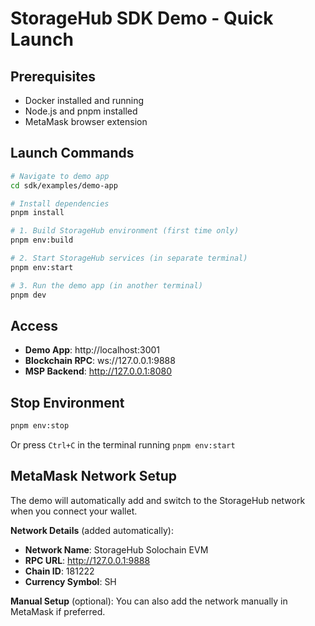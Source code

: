 # StorageHub SDK Demo - Quick Launch

## Prerequisites
- Docker installed and running
- Node.js and pnpm installed
- MetaMask browser extension

## Launch Commands

```bash
# Navigate to demo app
cd sdk/examples/demo-app

# Install dependencies
pnpm install

# 1. Build StorageHub environment (first time only)
pnpm env:build

# 2. Start StorageHub services (in separate terminal)
pnpm env:start

# 3. Run the demo app (in another terminal)
pnpm dev
```

## Access
- **Demo App**: http://localhost:3001
- **Blockchain RPC**: ws://127.0.0.1:9888
- **MSP Backend**: http://127.0.0.1:8080

## Stop Environment
```bash
pnpm env:stop
```
Or press `Ctrl+C` in the terminal running `pnpm env:start`

## MetaMask Network Setup
The demo will automatically add and switch to the StorageHub network when you connect your wallet.

**Network Details** (added automatically):
- **Network Name**: StorageHub Solochain EVM
- **RPC URL**: http://127.0.0.1:9888
- **Chain ID**: 181222
- **Currency Symbol**: SH

**Manual Setup** (optional): You can also add the network manually in MetaMask if preferred.
